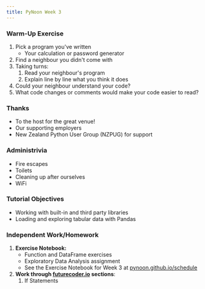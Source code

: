 ```yaml
---
title: PyNoon Week 3
---
```


### Warm-Up Exercise

1. Pick a program you've written
   * Your calculation or password generator
2. Find a neighbour you didn't come with
3. Taking turns:
   1. Read your neighbour's program
   2. Explain line by line what you think it does
4. Could your neighbour understand your code?
5. What code changes or comments would make your code easier to read?


### Thanks

* To the host for the great venue!
* Our supporting employers
* New Zealand Python User Group (NZPUG) for support


### Administrivia

* Fire escapes
* Toilets
* Cleaning up after ourselves
* WiFi


### Tutorial Objectives

* Working with built-in and third party libraries
* Loading and exploring tabular data with Pandas


### Independent Work/Homework

1. **Exercise Notebook:**
   * Function and DataFrame exercises
   * Exploratory Data Analysis assignment
   * See the Exercise Notebook for Week 3 at
     [pynoon.github.io/schedule](https://pynoon.github.io/schedule)
2. **Work through [futurecoder.io](https://futurecoder.io) sections**:
   1. If Statements
